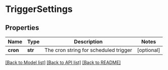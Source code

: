 # TriggerSettings


## Properties
Name | Type | Description | Notes
------------ | ------------- | ------------- | -------------
**cron** | **str** | The cron string for scheduled trigger | [optional] 

[[Back to Model list]](../README.md#documentation-for-models) [[Back to API list]](../README.md#documentation-for-api-endpoints) [[Back to README]](../README.md)



